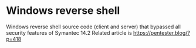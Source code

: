 # Windows reverse shell

Windows reverse shell source code (client and server) that bypassed all security features of Symantec 14.2
Related article is https://pentester.blog/?p=418
